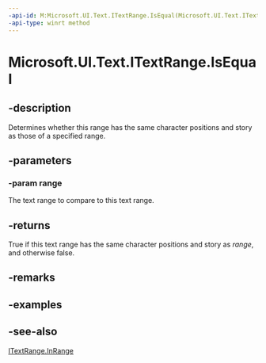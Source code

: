 ```yaml
---
-api-id: M:Microsoft.UI.Text.ITextRange.IsEqual(Microsoft.UI.Text.ITextRange)
-api-type: winrt method
---
```


<!-- Method syntax
public bool IsEqual(Windows.UI.Text.ITextRange range)
-->

# Microsoft.UI.Text.ITextRange.IsEqual

## -description
Determines whether this range has the same character positions and story as those of a specified range.

## -parameters
### -param range
The text range to compare to this text range.

## -returns
True if this text range has the same character positions and story as *range*, and otherwise false.

## -remarks

## -examples

## -see-also
[ITextRange.InRange](itextrange_inrange_1364534689.md)
